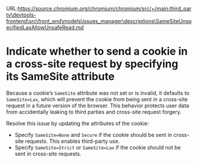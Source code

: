 URL:https://source.chromium.org/chromium/chromium/src/+/main:third_party\devtools-frontend\src\front_end\models\issues_manager\descriptions\SameSiteUnspecifiedLaxAllowUnsafeRead.md
# Indicate whether to send a cookie in a cross-site request by specifying its SameSite attribute

Because a cookie’s `SameSite` attribute was not set or is invalid, it defaults to `SameSite=Lax`,
which will prevent the cookie from being sent in a cross-site request in a future version of the browser.
This behavior protects user data from accidentally leaking to third parties and cross-site request forgery.

Resolve this issue by updating the attributes of the cookie:
* Specify `SameSite=None` and `Secure` if the cookie should be sent in cross-site requests. This enables third-party use.
* Specify `SameSite=Strict` or `SameSite=Lax` if the cookie should not be sent in cross-site requests.
